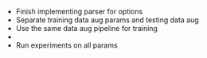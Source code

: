 * Finish implementing parser for options
* Separate training data aug params and testing data aug
* Use the same data aug pipeline for training
* 
* Run experiments on all params